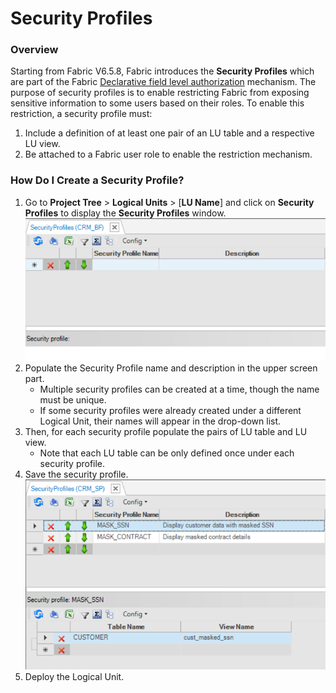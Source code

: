 # Security Profiles

### Overview

Starting from Fabric V6.5.8, Fabric introduces the **Security Profiles** which are part of the Fabric [Declarative field level authorization](04_fields_level_authorization.md) mechanism. The purpose of security profiles is to enable restricting Fabric from exposing sensitive information to some users based on their roles. To enable this restriction, a security profile must:

1. Include a definition of at least one pair of an LU table and a respective LU view.
2. Be attached to a Fabric user role to enable the restriction mechanism.

### How Do I Create a Security Profile?

1. Go to **Project Tree** > **Logical Units** > [**LU Name**] and click on **Security Profiles** to display the **Security Profiles** window. <img src="images/security_profile_empty.PNG" style="zoom:80%;" />
2. Populate the Security Profile name and description in the upper screen part. 
   * Multiple security profiles can be created at a time, though the name must be unique.
   * If some security profiles were already created under a different Logical Unit, their names will appear in the drop-down list.
3. Then, for each security profile populate the pairs of LU table and LU view.
   * Note that each LU table can be only defined once under each security profile.
4. Save the security profile.<img src="images/security_profile_1.PNG" style="zoom:80%;" />
5. Deploy the Logical Unit.

### 

